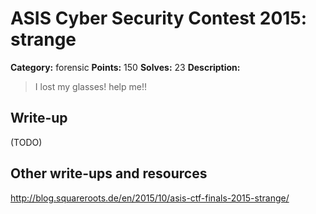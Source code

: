 # ASIS Cyber Security Contest 2015: strange

**Category:** forensic
**Points:** 150
**Solves:** 23
**Description:**

> I lost my glasses! help me!!

## Write-up

(TODO)

## Other write-ups and resources

http://blog.squareroots.de/en/2015/10/asis-ctf-finals-2015-strange/
